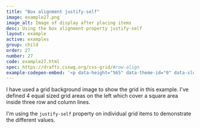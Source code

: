 ```yaml
---
title: "Box alignment justify-self"
image: example27.png
image_alt: Image of display after placing items
desc: Using the box alignment property justify-self
layout: example
active: examples
group: child
order: 27
number: 27
code: example27.html 
spec: https://drafts.csswg.org/css-grid/#row-align
example-codepen-embed: '<p data-height="565" data-theme-id="0" data-slug-hash="dYyBeM" data-default-tab="result" data-user="rachelandrew" class="codepen">See the Pen <a href="http://codepen.io/rachelandrew/pen/dYyBeM/">Grid by Example 27: justify-self</a> by rachelandrew (<a href="http://codepen.io/rachelandrew">@rachelandrew</a>) on <a href="http://codepen.io">CodePen</a>.</p>'
---
```


I have used a grid background image to show the grid in this example. I've defined 4 equal sized grid areas on the left which cover a square area inside three row and column lines.

I'm using the `justify-self` property on individual grid items to demonstrate the different values.

